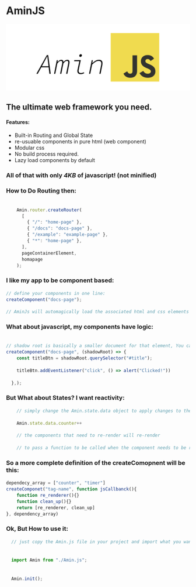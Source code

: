 # AminJS
![AminJs Banner](banner.png)
## The ultimate web framework you need.

#### Features:


- Built-in Routing and Global State
- re-usuable components in pure html (web component)
- Modular css
- No build process required.
- Lazy load components by default

### All of that with only *4KB* of javascript! (not minified)


### How to Do Routing then:
```javascript

    Amin.router.createRouter(
      [
        { "/": "home-page" },
        { "/docs": "docs-page" },
        { "/example": "example-page" },
        { "*": "home-page" },
      ],
      pageContainerElement,
      homapage
    );
```

### I like my app to be component based:
```javascript
// define your components in one line:
createComponent("docs-page");

// AminJs will automagically load the associated html and css elements in the /template directory
```
### What about javascript, my components have logic:
```javascript

// shadow root is basically a smaller document for that element, You can still access the original document if you want. 
createComponent("docs-page", (shadowRoot) => {
    const titleBtn = shadowRoot.querySelector("#title");
  
    titleBtn.addEventListener("click", () => alert("Clicked!"))

  },);

```

### But What about States? I want reactivity:

```javascript
    // simply change the Amin.state.data object to apply changes to the ui

    Amin.state.data.counter++
    
    // the components that need to re-render will re-render

    // to pass a function to be called when the component needs to be re-rendered, simply you can return two things in the jsCallback, the re-render function and the clean-up function, the cleanup function will be called when the function is un-mounted


```

### So a more complete definition of the createComopnent will be this:
```javascript
dependecy_array = ["counter", "timer"]
createComponet("tag-name", function jsCallbanck(){
    function re_renderer(){}
    function clean_up(){}
    return [re_renderer, clean_up]
}, dependency_array)

```

### Ok, But How to use it:
```javascript
  // just copy the Amin.js file in your project and import what you want


  import Amin from "./Amin.js";


  Amin.init();

```